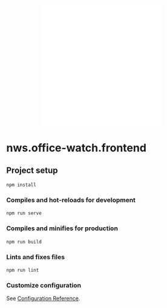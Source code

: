 
<p align=center>
<img src="../Logo_Nemic-40.png" width="320" height:"320"/>
</p>

# nws.office-watch.frontend

## Project setup
```
npm install
```

### Compiles and hot-reloads for development
```
npm run serve
```

### Compiles and minifies for production
```
npm run build
```

### Lints and fixes files
```
npm run lint
```

### Customize configuration
See [Configuration Reference](https://cli.vuejs.org/config/).
